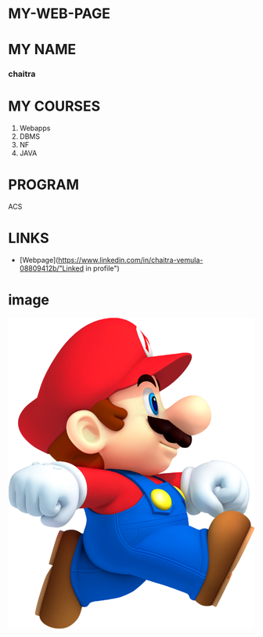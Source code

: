 # MY-WEB-PAGE
# MY NAME

### chaitra
    
# MY COURSES

1. Webapps
2. DBMS
3. NF
4. JAVA

# PROGRAM

ACS

# LINKS

- [Webpage](https://www.linkedin.com/in/chaitra-vemula-08809412b/"Linked in profile")

# image

![Hosted image](image2.png "flower")


 
    
